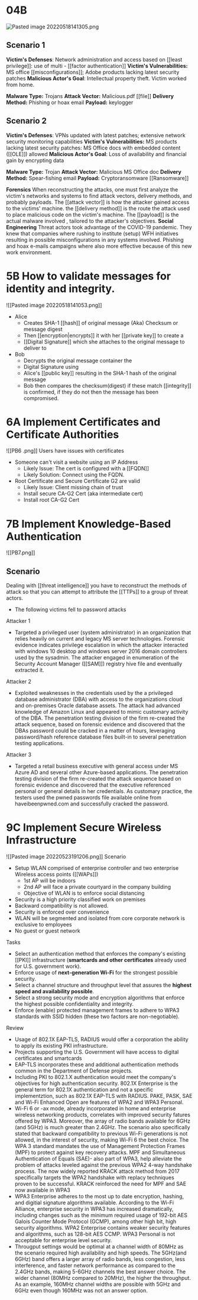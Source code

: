 # 04B
![Pasted image 20220518141305.png](app://local/C:/Users/Jamie/Documents/SercurityPlus/My%20linked%20notes/assets/Pasted%20image%2020220518141305.png?1652897585051)

## Scenario 1
**Victim's Defenses**:  Network administration and access based on [[least privilege]]: use of  multi - [[factor authentication]]
**Victim's Vulnerabilities:** MS office [[misconfigurations]]; Adobe products lacking latest security patches
**Malicious Actor's Goal**:  Intellectual property theft.  Victim worked from home.

**Malware Type:** Trojans
**Attack Vector:** Malicious.pdf [[file]]
**Delivery Method:** Phishing or hoax email
**Payload:** keylogger

## Scenario 2
**Victim's Defenses**:  VPNs updated with latest patches; extensive network security monitoring capabilities
**Victim's Vulnerabilities:** MS products lacking latest security patches:  MS Office docs with embedded content ([[OLE]]) allowed
**Malicious Actor's Goal**: Loss of availability and financial gain by encrypting data

**Malware Type:** Trojan
**Attack Vector:** Malicious MS Office doc
**Delivery Method:** Spear-fishing email
**Payload:** Cryptoransomware [[Ransomware]]

**Forensics**
When reconstructing the attacks, one must first analyze the victim's networks and systems to find attack vectors, delivery methods, and probably payloads.  The [[attack vector]] is how the attacker gained access to the victims' machine. the [[delivery method]] is the route the attack used to place malicious code on the victim's machine.  The [[payload]] is the actual malware involved , tailored to the attacker's objectives.
**Social Engineering**
Threat actors took advantage of the COVID-19 pandemic.  They knew that companies where rushing to institute (setup) WFH initiatives resulting in possible misconfigurations in any systems involved.  Phishing and hoax e-mails campaigns where also more effective because of this new work environment.

#
# 5B How to validate messages for identity and integrity.


![[Pasted image 20220518141053.png]]

- Alice 
	- Creates SHA-1 [[hash]] of original message (Aka) Checksum or message digest
	- Then [[encryption|encrypts]] it with her [[private key]] to create a 
	- [[Digital Signature]] which she attaches to the original message to deliver to
- Bob
	- Decrypts the original message container the
	- Digital Signature using
	- Alice's [[public key]] resulting in the SHA-1 hash of the original message
	- Bob then compares the checksum(digest) if these match [[integrity]] is confirmed, if they do not then the message has been compromised. 

# 6A Implement Certificates and Certificate Authorities

![[PB6 .png]]
Users have issues with certificates
- Someone can't visit a website using an IP Address
	- Likely Issue:  The cert is configured with a [[FQDN]]
	- Likely Solution:  Connect using the FQDN.
- Root Certificate and Secure Certificate G2 are valid
	- Likely Issue:  Client missing chain of trust
	- Install secure CA-G2 Cert (aka intermediate cert)
	- Install root CA-G2 Cert







# 7B Implement Knowledge-Based Authentication
![[PB7.png]]

## Scenario 
Dealing with [[threat intelligence]] you have to reconstruct the methods of attack so that you can attempt to attribute the [[TTPs]] to a group of threat actors.  
- The following victims fell to password attacks

Attacker 1 
- Targeted a privileged user (system administrator) in an organization that relies heavily on current  and legacy MS server technologies. Forensic evidence indicates privilege escalation in which the attacker interacted with windows 10 desktop and windows server 2016 domain controllers used by the sysadmin.  The attacker engaged in enumeration of the Security Account Manager ([[SAM]])  registry hive file and eventually extracted it.

Attacker 2
- Exploited weaknesses in the credentials used by the a privileged database administrator (DBA) with access to the organizations cloud and on-premises Oracle database assets.  The attack had advanced knowledge of Amazon Linux and appeared to mimic customary activity of the DBA.  The penetration testing division of the firm re-created the attack sequence, based on forensic evidence and discovered that the DBAs password could be cracked in a matter of hours, leveraging password/hash reference database files built-in to several penetration testing applications.

Attacker 3
- Targeted a retail business executive with general access under MS Azure AD and several other Azure-based applications.  The penetration testing division of the firm re-created the attack sequence based on forensic evidence and discovered that the executive referenced personal or general details in her credentials. As customary practice, the testers used the pwned passwords file available online from haveibeenpwned.com and successfully cracked the password.



# 9C Implement Secure Wireless Infrastructure
![[Pasted image 20220523191206.png]]
Scenario
- Setup WLAN comprised of enterprise controller and two enterprise Wireless access points ([[WAPs]])
	- 1st AP will be indoors
	- 2nd AP will face a private courtyard in the company building
	- Objective of WLAN is to enforce social distancing
- Security is a high priority classified work on premises 
- Backward compatibility is not allowed.
- Security is enforced over convenience
- WLAN will be segmented and isolated from core corporate network is exclusive to employees
- No guest or guest network

Tasks
- Select an authentication method that enforces the company's existing [[PKI]] infrastructure (**smartcards and other certificates** already used for U.S. government work).
- Enforce usage of **next-generation Wi-Fi** for the strongest possible security.
- Select a channel structure and throughput level that assures the **highest speed and availability possible**.
- Select a strong security mode and encryption algorithms that enforce the highest possible confidentiality and integrity.
- Enforce (enable) protected management frames to adhere to WPA3 standards with SSID hidden (these two factors are non-negotiable).

Review
- Usage of 802.1X EAP-TLS, RADIUS would offer a corporation the ability to apply its existing PKI infrastructure.
- Projects supporting the U.S. Government will have access to digital certificates and smartcards
- EAP-TLS incorporates these and additional authentication methods common in the Department of Defense projects.
- Including PKI to 802.1.X authentication would meet the company's objectives for high authentication security. 802.1X Enterprise is the general term for 802.1X authentication and not a specific implementztion, such as 802.1X EAP-TLS with RADIUS.  PAKE, PASK, SAE and Wi-Fi Enhanced Open are features of WPA2 and WPA3 Personal.
- Wi-Fi 6 or -ax mode, already incorporated in home and enterprise wireless networking products, correlates with improved security fatures offered by WPA3. Moreover, the array of radio bands available for 6GHz (and 5GHz) is much greater than 2.4GHz.  The scenario also specifically stated that backward compatibility to previous Wi-Fi generations is not allowed, in the interest of security, making Wi-Fi 6 the best choice.  The WPA 3 standard mandates the use of Management Protection Frames (MPF) to protect against key recovery attacks. MPF and Simultaneous Authentication of Equals (SAE)- also part of WPA3, help alleviate the problem of attacks leveled against the previous WPA2 4-way handshake process.  The now widely reported KRACK attack method from 2017 specifically targets the WPA2 handshake with replacy techniques proven to be successful.  KRACK reinforced the need for MPF and SAE now available in WPA3
- WPA3 Enterprise adheres to the most up to date encryption, hashing, and digitial signature algorithms available. According to the Wi-Fi Alliance, enterprise security in WPA3 has increased dramatically, including changes such as the minimum required usage of 192-bit AES Galois Counter Mode Protocol (GCMP), among other high bit, high security algorithms.  WPA2 Enterprise contains weaker security features and algorithms, such as 128-bit AES CCMP.  WPA3 Personal is not acceptable for enterprise level security.
- Througput settings would be optimal at a channel width of 80MHz as the scenario required high availability and high speeds.  The 5GHz(and 6GHz) band offers a larger array of radio bands, less congestion, less interference, and faster network performance as compared to the 2.4GHz bands, making 5-6GHz channels the best answer choice.  The wider channel (80MHz compared to 20MHz), the higher the throughput.  As an example, 160MHz channel widths are possible with 5GHz and 6GHz even though 160MHz was not an answer option.